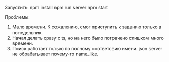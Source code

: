 Запустить:
npm install
npm run server
npm start

Проблемы:
1. Мало времени. К сожалению, смог приступить к заданию только в понедельник.
2. Начал делать сразу с ts, но на него было потрачено слишком много времени.
3. Поиск работает только по полному соответсвию имени. json server не обрабатывает почему-то name_like.